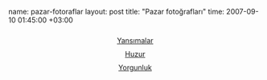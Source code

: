 name: pazar-fotoraflar
layout: post
title: "Pazar fotoğrafları"
time: 2007-09-10 01:45:00 +03:00

<center><a href="http://4.bp.blogspot.com/_AZvuJ9kmERM/RuR33QQQa7I/AAAAAAAAAIk/NG0s3On4e2M/s1600-h/DSCN0592_1.JPG"><img style="display:block; margin:0px auto 10px; text-align:center;cursor:pointer; cursor:hand;" src="http://4.bp.blogspot.com/_AZvuJ9kmERM/RuR33QQQa7I/AAAAAAAAAIk/NG0s3On4e2M/s400/DSCN0592_1.JPG" border="0" alt=""id="BLOGGER_PHOTO_ID_5108339668484647858" />Yansımalar</a><br /><a href="http://3.bp.blogspot.com/_AZvuJ9kmERM/RuR34AQQa8I/AAAAAAAAAIs/9sVLYF888Rg/s1600-h/DSCN0611.JPG"><img style="display:block; margin:0px auto 10px; text-align:center;cursor:pointer; cursor:hand;" src="http://3.bp.blogspot.com/_AZvuJ9kmERM/RuR34AQQa8I/AAAAAAAAAIs/9sVLYF888Rg/s400/DSCN0611.JPG" border="0" alt=""id="BLOGGER_PHOTO_ID_5108339681369549762" />Huzur</a><br /><a href="http://4.bp.blogspot.com/_AZvuJ9kmERM/RuR34QQQa9I/AAAAAAAAAI0/kL57pR5NF1k/s1600-h/DSCN0619.JPG"><img style="display:block; margin:0px auto 10px; text-align:center;cursor:pointer; cursor:hand;" src="http://4.bp.blogspot.com/_AZvuJ9kmERM/RuR34QQQa9I/AAAAAAAAAI0/kL57pR5NF1k/s400/DSCN0619.JPG" border="0" alt=""id="BLOGGER_PHOTO_ID_5108339685664517074" />Yorgunluk</a></center>
